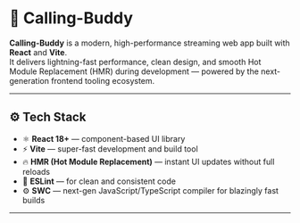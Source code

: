 # 🎵 Calling-Buddy

**Calling-Buddy** is a modern, high-performance streaming web app built with **React** and **Vite**.  
It delivers lightning-fast performance, clean design, and smooth Hot Module Replacement (HMR) during development — powered by the next-generation frontend tooling ecosystem.

---

## ⚙️ Tech Stack

- ⚛️ **React 18+** — component-based UI library  
- ⚡ **Vite** — super-fast development and build tool  
- 🔥 **HMR (Hot Module Replacement)** — instant UI updates without full reloads  
- 🧹 **ESLint** — for clean and consistent code  
- ⚙️ **SWC** — next-gen JavaScript/TypeScript compiler for blazingly fast builds

---




 